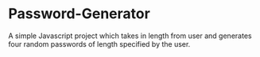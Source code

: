 # Password-Generator
A simple Javascript project which takes in length from user and generates four random passwords of length specified by the user.
